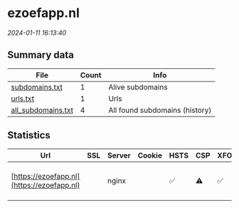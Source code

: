 # ezoefapp.nl
*2024-01-11 16:13:40*
## Summary data
| File       | Count | Info |
|------------|-------|------|
|[subdomains.txt](/data/ezoefapp.nl/subdomains.txt)|1|Alive subdomains|
|[urls.txt](/data/ezoefapp.nl/urls.txt)|1|Urls|
|[all_subdomains.txt](/data/ezoefapp.nl/all_subdomains.txt)|4|All found subdomains (history)|
## Statistics
| Url | SSL | Server | Cookie | HSTS | CSP | XFO | XXP | RP | Tech |Title |
|------------|-------|------|------|------|------|------|------|------|------|------|
|[https://ezoefapp.nl](https://ezoefapp.nl)| |nginx| |:white_check_mark: |:warning: | :white_check_mark: | :white_check_mark: | :white_check_mark: |Drupal:8 HSTS Nginx PHP:7.4.33|Home | eZoef en...|
